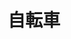 ---
title: 自転車
description: 自行车
kana: じてんしゃ
pronunciation: jitennsya
tone: 平板型
type: 名词
pubDate: 2024-07-03 00:00:03
---